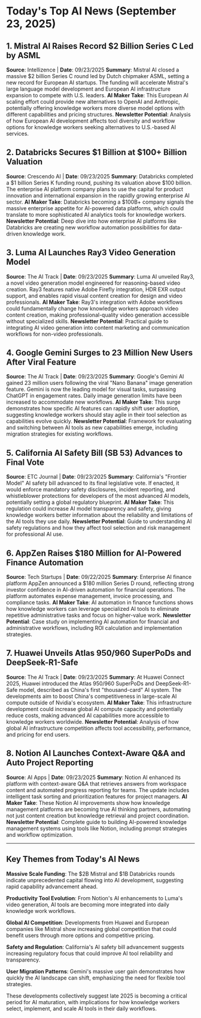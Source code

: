 # Today's Top AI News (September 23, 2025)

## 1. Mistral AI Raises Record $2 Billion Series C Led by ASML
**Source**: Intellizence | **Date**: 09/23/2025
**Summary**: Mistral AI closed a massive $2 billion Series C round led by Dutch chipmaker ASML, setting a new record for European AI startups. The funding will accelerate Mistral's large language model development and European AI infrastructure expansion to compete with U.S. leaders.
**AI Maker Take**: This European AI scaling effort could provide new alternatives to OpenAI and Anthropic, potentially offering knowledge workers more diverse model options with different capabilities and pricing structures.
**Newsletter Potential**: Analysis of how European AI development affects tool diversity and workflow options for knowledge workers seeking alternatives to U.S.-based AI services.

## 2. Databricks Secures $1 Billion at $100+ Billion Valuation
**Source**: Crescendo AI | **Date**: 09/23/2025
**Summary**: Databricks completed a $1 billion Series K funding round, pushing its valuation above $100 billion. The enterprise AI platform company plans to use the capital for product innovation and international expansion in the rapidly growing enterprise AI sector.
**AI Maker Take**: Databricks becoming a $100B+ company signals the massive enterprise appetite for AI-powered data platforms, which could translate to more sophisticated AI analytics tools for knowledge workers.
**Newsletter Potential**: Deep dive into how enterprise AI platforms like Databricks are creating new workflow automation possibilities for data-driven knowledge work.

## 3. Luma AI Launches Ray3 Video Generation Model
**Source**: The AI Track | **Date**: 09/23/2025
**Summary**: Luma AI unveiled Ray3, a novel video generation model engineered for reasoning-based video creation. Ray3 features native Adobe Firefly integration, HDR EXR output support, and enables rapid visual content creation for design and video professionals.
**AI Maker Take**: Ray3's integration with Adobe workflows could fundamentally change how knowledge workers approach video content creation, making professional-quality video generation accessible without specialized skills.
**Newsletter Potential**: Practical guide to integrating AI video generation into content marketing and communication workflows for non-video professionals.

## 4. Google Gemini Surges to 23 Million New Users After Viral Feature
**Source**: The AI Track | **Date**: 09/23/2025
**Summary**: Google's Gemini AI gained 23 million users following the viral "Nano Banana" image generation feature. Gemini is now the leading model for visual tasks, surpassing ChatGPT in engagement rates. Daily image generation limits have been increased to accommodate new workflows.
**AI Maker Take**: This surge demonstrates how specific AI features can rapidly shift user adoption, suggesting knowledge workers should stay agile in their tool selection as capabilities evolve quickly.
**Newsletter Potential**: Framework for evaluating and switching between AI tools as new capabilities emerge, including migration strategies for existing workflows.

## 5. California AI Safety Bill (SB 53) Advances to Final Vote
**Source**: ETC Journal | **Date**: 09/23/2025
**Summary**: California's "Frontier Model" AI safety bill advanced to its final legislative vote. If enacted, it would enforce mandatory safety disclosures, incident reporting, and whistleblower protections for developers of the most advanced AI models, potentially setting a global regulatory blueprint.
**AI Maker Take**: This regulation could increase AI model transparency and safety, giving knowledge workers better information about the reliability and limitations of the AI tools they use daily.
**Newsletter Potential**: Guide to understanding AI safety regulations and how they affect tool selection and risk management for professional AI use.

## 6. AppZen Raises $180 Million for AI-Powered Finance Automation
**Source**: Tech Startups | **Date**: 09/22/2025
**Summary**: Enterprise AI finance platform AppZen announced a $180 million Series D round, reflecting strong investor confidence in AI-driven automation for financial operations. The platform automates expense management, invoice processing, and compliance tasks.
**AI Maker Take**: AI automation in finance functions shows how knowledge workers can leverage specialized AI tools to eliminate repetitive administrative tasks and focus on higher-value work.
**Newsletter Potential**: Case study on implementing AI automation for financial and administrative workflows, including ROI calculation and implementation strategies.

## 7. Huawei Unveils Atlas 950/960 SuperPoDs and DeepSeek-R1-Safe
**Source**: The AI Track | **Date**: 09/23/2025
**Summary**: At Huawei Connect 2025, Huawei introduced the Atlas 950/960 SuperPoDs and DeepSeek-R1-Safe model, described as China's first "thousand-card" AI system. The developments aim to boost China's competitiveness in large-scale AI compute outside of Nvidia's ecosystem.
**AI Maker Take**: This infrastructure development could increase global AI compute capacity and potentially reduce costs, making advanced AI capabilities more accessible to knowledge workers worldwide.
**Newsletter Potential**: Analysis of how global AI infrastructure competition affects tool accessibility, performance, and pricing for end users.

## 8. Notion AI Launches Context-Aware Q&A and Auto Project Reporting
**Source**: AI Apps | **Date**: 09/23/2025
**Summary**: Notion AI enhanced its platform with context-aware Q&A that retrieves answers from workspace content and automated progress reporting for teams. The update includes intelligent task sorting and prioritization features for project managers.
**AI Maker Take**: These Notion AI improvements show how knowledge management platforms are becoming true AI thinking partners, automating not just content creation but knowledge retrieval and project coordination.
**Newsletter Potential**: Complete guide to building AI-powered knowledge management systems using tools like Notion, including prompt strategies and workflow optimization.

---

## Key Themes from Today's AI News

**Massive Scale Funding**: The $2B Mistral and $1B Databricks rounds indicate unprecedented capital flowing into AI development, suggesting rapid capability advancement ahead.

**Productivity Tool Evolution**: From Notion's AI enhancements to Luma's video generation, AI tools are becoming more integrated into daily knowledge work workflows.

**Global AI Competition**: Developments from Huawei and European companies like Mistral show increasing global competition that could benefit users through more options and competitive pricing.

**Safety and Regulation**: California's AI safety bill advancement suggests increasing regulatory focus that could improve AI tool reliability and transparency.

**User Migration Patterns**: Gemini's massive user gain demonstrates how quickly the AI landscape can shift, emphasizing the need for flexible tool strategies.

These developments collectively suggest late 2025 is becoming a critical period for AI maturation, with implications for how knowledge workers select, implement, and scale AI tools in their daily workflows.